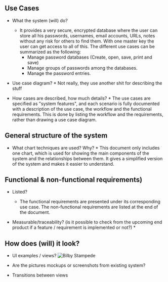## Use Cases

* What the system (will) do?
    * It provides a very secure, encrypted database where the user can store all his passwords, usernames, 
email accounts, URLs, notes without any risk for others to find them. With one master key the user can
get access to all of this.
   The different use cases can be summarized as the following:
      * Manage password databases (Create, open, save, print and save)
      * Manage groups of passwords among the databases.
      * Manage the password entries.

* Use case diagram?
      * Not really, they use another shit for describing the stuff

* How cases are described, how much details?
      * The use cases are specified as "system features", and each scenario is fully documented with a description of
        the use case, the workflow and the functional requirements. This is done by listing the workflow and the 
        requirements, rather than drawing a use case diagram.
      
## General structure of the system

* What chart techniques are used? Why?
      * This document only includes one chart, which is used for showing the main components of the system and the
        relationships between them. It gives a simplified version of the system and makes it easier to understand.

## Functional & non-functional requirements)
* Listed?
   * The functional requirements are presented under its corresponding use case.
     The non-functional requirements are listed at the end of the document.

* Measurable/traceability? (is it possible to check from the upcoming end product if a feature / requirement is implemented or not?)
   *

## How does (will) it look?
* UI examples / views?
   ![Bilby Stampede](http://keepass.info/screenshots/keepass_2x/main_big.png)

* Are the pictures mockups or screenshots from existing system?

* Transitions between views


